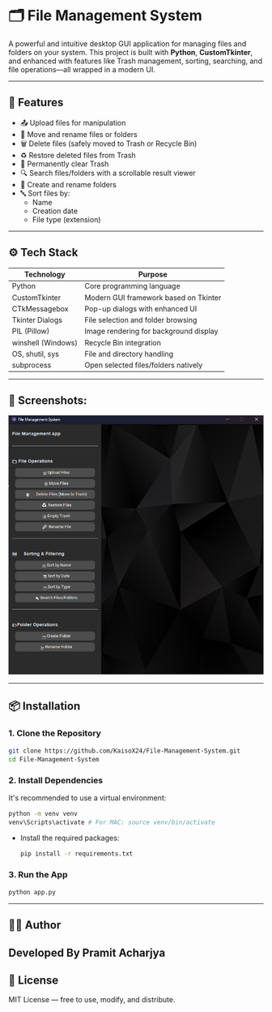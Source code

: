 # 🗂️ File Management System

A powerful and intuitive desktop GUI application for managing files and folders on your system. This project is built with **Python**, **CustomTkinter**, and enhanced with features like Trash management, sorting, searching, and file operations—all wrapped in a modern UI.

---

## 📌 Features

- 📤 Upload files for manipulation
- 🔄 Move and rename files or folders
- 🗑️ Delete files (safely moved to Trash or Recycle Bin)
- ♻️ Restore deleted files from Trash
- 🚮 Permanently clear Trash
- 🔍 Search files/folders with a scrollable result viewer
- 📂 Create and rename folders
- 🔤 Sort files by:
  - Name
  - Creation date
  - File type (extension)

---

## ⚙️ Tech Stack

| **Technology**     | **Purpose**                                      |
|--------------------|--------------------------------------------------|
| Python             | Core programming language                        |
| CustomTkinter      | Modern GUI framework based on Tkinter            |
| CTkMessagebox      | Pop-up dialogs with enhanced UI                  |
| Tkinter Dialogs    | File selection and folder browsing               |
| PIL (Pillow)       | Image rendering for background display           |
| winshell (Windows) | Recycle Bin integration                          |
| OS, shutil, sys    | File and directory handling                      |
| subprocess         | Open selected files/folders natively             |

---
## 📸 Screenshots:

![App Screenshot](images/Screenshot.png)

---

## 📦 Installation

### 1. Clone the Repository

```bash
git clone https://github.com/KaisoX24/File-Management-System.git
cd File-Management-System
```
### 2. Install Dependencies
It's recommended to use a virtual environment:

```bash
python -m venv venv
venv\Scripts\activate # For MAC: source venv/bin/activate
```
- Install the required packages:
  ```bash
  pip install -r requirements.txt
  
### 3. Run the App
```bash
python app.py
```
---

## 👨‍💻 Author
Developed By Pramit Acharjya
---
## 🪪 License
MIT License — free to use, modify, and distribute.
